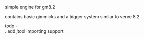 simple engine for gm8.2 

contains basic gimmicks and a trigger system similar to verve 8.2

todo - \
 . add jtool importing support
